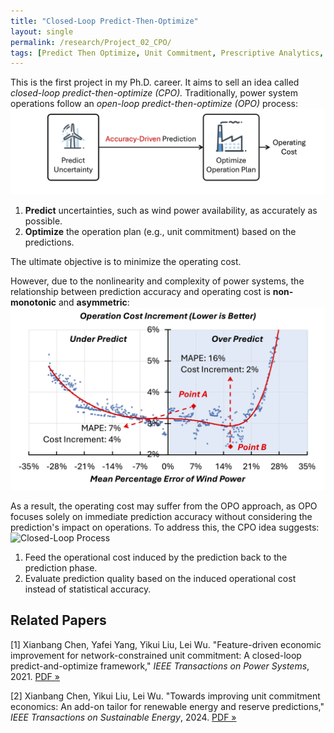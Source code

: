 ```yaml
---
title: "Closed-Loop Predict-Then-Optimize"
layout: single
permalink: /research/Project_02_CPO/
tags: [Predict Then Optimize, Unit Commitment, Prescriptive Analytics, Value-Oriented Prediction, Bi-Level Mixed-Integer Programming]
---
```


This is the first project in my Ph.D. career. It aims to sell an idea called *closed-loop predict-then-optimize (CPO).* Traditionally, power system operations follow an *open-loop predict-then-optimize (OPO)* process:
![Open-Loop Process](/assets/images/Project_02_Fig02_OPO.gif)

1. **Predict** uncertainties, such as wind power availability, as accurately as possible.
2. **Optimize** the operation plan (e.g., unit commitment) based on the predictions.

The ultimate objective is to minimize the operating cost.

However, due to the nonlinearity and complexity of power systems, the relationship between prediction accuracy and operating cost is **non-monotonic** and **asymmetric**:
![Accuracy–Cost Relationship](/assets/images/Project_02_Fig03_Trend.jpeg)

As a result, the operating cost may suffer from the OPO approach, as OPO focuses solely on immediate prediction accuracy without considering the prediction's impact on operations. To address this, the CPO idea suggests:
![Closed-Loop Process](/assets/images/Project_02_Fig04_Title.gif)

1. Feed the operational cost induced by the prediction back to the prediction phase.
2. Evaluate prediction quality based on the induced operational cost instead of statistical accuracy.



## Related Papers

[1] Xianbang Chen, Yafei Yang, Yikui Liu, Lei Wu. "Feature-driven economic improvement for network-constrained unit commitment: A closed-loop predict-and-optimize framework," *IEEE Transactions on Power Systems*, 2021. [PDF »](/assets/papers/Project_02_Paper_01.pdf)

[2] Xianbang Chen, Yikui Liu, Lei Wu. "Towards improving unit commitment economics: An add-on tailor for renewable energy and reserve predictions," *IEEE Transactions on Sustainable Energy*, 2024. [PDF »](/assets/papers/Project_02_Paper_02.pdf)
